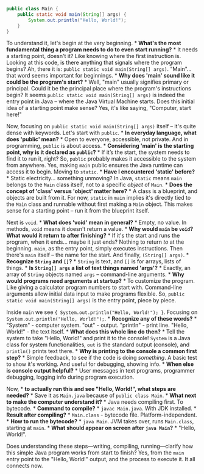 



```Java
public class Main {
    public static void main(String[] args) {
        System.out.println("Hello, World!");
    }
}

```

To understand it, let's begin at the very beginning. * **What's the most fundamental thing a program needs to do to even start running?** * It needs a starting point, doesn't it? Like knowing where the first instruction is. Looking at this code, is there anything that signals where the program begins? Ah, there it is: `public static void main(String[] args)`. "Main"... that word seems important for beginnings. * **Why does 'main' sound like it could be the program's start?** * Well, "main" usually signifies primary or principal. Could it be the principal place where the program's instructions begin? It seems `public static void main(String[] args)` is indeed the entry point in Java – where the Java Virtual Machine starts. Does this initial idea of a starting point make sense? Yes, it's like saying, "Computer, start here!"

Now, focusing on `public static void main(String[] args)` itself – it's quite dense with keywords. Let's start with `public`. * **In everyday language, what does 'public' mean?** * Open to everyone, accessible, not private. And in programming, `public` is about access. * **Considering 'main' is the starting point, why is it declared as `public`?** * If it’s the start, the system needs to find it to run it, right? So, `public` probably makes it accessible to the system from anywhere. Yes, making `main` public ensures the Java runtime can access it to begin. Moving to `static`. * **Have I encountered 'static' before?** * Static electricity... something unmoving? In Java, `static` means `main` belongs to the `Main` class itself, not to a specific _object_ of `Main`. * **Does the concept of 'class' versus 'object' matter here?** * A class is a blueprint, and objects are built from it. For now, `static` in `main` implies it's directly tied to the `Main` class and runnable without first making a `Main` object. This makes sense for a starting point – run it from the blueprint itself.

Next is `void`. * **What does 'void' mean in general?** * Empty, no value. In methods, `void` means it doesn't return a value. * **Why would `main` be `void`? What would it return to after finishing?** * If it's the start and runs the program, when it ends... maybe it just ends? Nothing to return _to_ at the beginning. `main`, as the entry point, simply executes instructions. Then there's `main` itself – the name for the start. And finally, `(String[] args)`. * **Recognize `String` and `[]`?** * `String` is text, and `[]` is for arrays, lists of things. * **Is `String[] args` a list of text things named 'args'?** * Exactly, an array of `String` objects named `args` – command-line arguments. * **Why would programs need arguments at startup?** * To customize the program. Like giving a calculator program numbers to start with. Command-line arguments allow initial data input to make programs flexible. So, `public static void main(String[] args)` is the entry point, piece by piece.

Inside `main` we see `{ System.out.println("Hello, World!"); }`. Focusing on `System.out.println("Hello, World!");`. * **Recognize any of these words?** * "System" - computer system. "out" - output. "println" - print line. "Hello, World!" - the text itself. * **What does this whole line do then?** * Tell the system to take "Hello, World!" and print it to the console! `System` is a Java class for system functionalities, `out` is the standard output (console), and `println()` prints text there. * **Why is printing to the console a common first step?** * Simple feedback, to see if the code is doing _something_. A basic test to show it's working. And useful for debugging, showing info. * **When else is console output helpful?** * User messages in text programs, programmer debugging, logging info during program execution.

Now, * **to actually run this and see "Hello, World!", what steps are needed?** * Save it as `Main.java` because of `public class Main`. * **What next to make the computer understand it?** * Java needs compiling first. To bytecode. * **Command to compile?** * `javac Main.java`. With JDK installed. * **Result after compiling?** * `Main.class` - bytecode file. Platform-independent. * **How to run the bytecode?** * `java Main`. JVM takes over, runs `Main.class`, starting at `main`. * **What should appear on screen after `java Main`?** * "Hello, World!".

Does understanding these steps—writing, compiling, running—clarify how this simple Java program works from start to finish? Yes, from the `main` entry point to the "Hello, World!" output, and the process to execute it. It all connects now.
